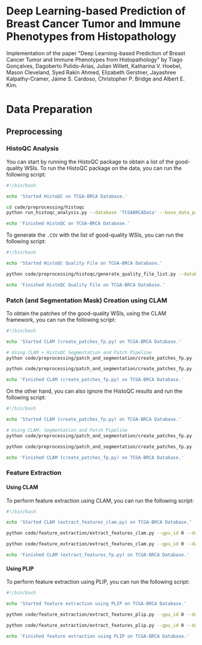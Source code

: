 # Deep Learning-based Prediction of Breast Cancer Tumor and Immune Phenotypes from Histopathology
Implementation of the paper "Deep Learning-based Prediction of Breast Cancer Tumor and Immune Phenotypes from Histopathology" by Tiago Gonçalves, Dagoberto Pulido-Arias, Julian Willett, Katharina V. Hoebel, Mason Cleveland, Syed Rakin Ahmed, Elizabeth Gerstner, Jayashree Kalpathy-Cramer, Jaime S. Cardoso, Christopher P. Bridge and Albert E. Kim.



# Data Preparation
## Preprocessing
### HistoQC Analysis
You can start by running the HistoQC package to obtain a list of the good-quality WSIs. 
To run the HistoQC package on the data, you can run the following script:
```bash
#!/bin/bash

echo 'Started HistoQC on TCGA-BRCA Database.'

cd code/preprocessing/histoqc
python run_histoqc_analysis.py --database 'TCGABRCAData' --base_data_path 'data/TCGA-BRCA' --experimental_strategy 'All' --outdir 'results/HistoQC/TCGA-BRCA/mmxbrcp'

echo 'Finished HistoQC on TCGA-BRCA Database.'
```

To generate the `.CSV` with the list of good-quality WSIs, you can run the following script:
```bash
#!/bin/bash

echo 'Started HistoQC Quality File on TCGA-BRCA Database.'

python code/preprocessing/histoqc/generate_quality_file_list.py --database 'TCGABRCAData' --histoqc_results_path 'results/HistoQC/TCGA-BRCA/mmxbrcp'

echo 'Finished HistoQC Quality File on TCGA-BRCA Database.'
```



### Patch (and Segmentation Mask) Creation using CLAM
To obtain the patches of the good-quality WSIs, using the CLAM framework, you can run the following script:
```bash
#!/bin/bash

echo 'Started CLAM (create_patches_fp.py) on TCGA-BRCA Database.'

# Using CLAM + HistoQC Segmentation and Patch Pipeline
python code/preprocessing/patch_and_segmentation/create_patches_fp.py --source_dir 'data/TCGA-BRCA' --dataset_name 'TCGA-BRCA' --tcgabrca_expstr 'DiagnosticSlide' --save_dir 'results/CLAM/TCGA-BRCA/mmxbrcp/DiagnosticSlide/SegmentationHistoQC' --patch_size 256 --preset 'code/preprocessing/patch_and_segmentation/presets/tcga.csv' --patch --stitch --use_histoqc_quality_file 'results/HistoQC/TCGA-BRCA/mmxbrcp/hqc_quality_file.csv' --use_histoqc_seg_masks --verbose

python code/preprocessing/patch_and_segmentation/create_patches_fp.py --source_dir 'data/TCGA-BRCA' --dataset_name 'TCGA-BRCA' --tcgabrca_expstr 'TissueSlide' --save_dir 'results/CLAM/TCGA-BRCA/mmxbrcp/TissueSlide/SegmentationHistoQC' --patch_size 256 --preset 'code/preprocessing/patch_and_segmentation/presets/tcga.csv' --patch --stitch --use_histoqc_quality_file 'results/HistoQC/TCGA-BRCA/mmxbrcp/hqc_quality_file.csv' --use_histoqc_seg_masks --verbose

echo 'Finished CLAM (create_patches_fp.py) on TCGA-BRCA Database.'
```

On the other hand, you can also ignore the HistoQC results and run the following script:
```bash
#!/bin/bash

echo 'Started CLAM (create_patches_fp.py) on TCGA-BRCA Database.'

# Using CLAM: Segmentation and Patch Pipeline
python code/preprocessing/patch_and_segmentation/create_patches_fp.py --source_dir 'data/TCGA-BRCA' --dataset_name 'TCGA-BRCA' --tcgabrca_expstr 'DiagnosticSlide' --save_dir 'results/CLAM/TCGA-BRCA/mmxbrcp/DiagnosticSlide/SegmentationCLAM' --patch_size 256 --preset 'code/preprocessing/patch_and_segmentation/presets/tcga.csv' --seg --save_mask --patch --stitch --verbose

python code/preprocessing/patch_and_segmentation/create_patches_fp.py --source_dir 'data/TCGA-BRCA' --dataset_name 'TCGA-BRCA' --tcgabrca_expstr 'TissueSlide' --save_dir 'results/CLAM/TCGA-BRCA/mmxbrcp/TissueSlide/SegmentationCLAM' --patch_size 256 --preset 'code/preprocessing/patch_and_segmentation/presets/tcga.csv' --seg --save_mask --patch --stitch --verbose

echo 'Finished CLAM (create_patches_fp.py) on TCGA-BRCA Database.'
```



### Feature Extraction 
#### Using CLAM
To perform feature extraction using CLAM, you can run the following script:
```bash
#!/bin/bash

echo 'Started CLAM (extract_features_clam.py) on TCGA-BRCA Database.'

python code/feature_extraction/extract_features_clam.py --gpu_id 0 --data_h5_dir 'results/CLAM/TCGA-BRCA/mmxbrcp/DiagnosticSlide/SegmentationHistoQC' --process_list_csv_path 'results/CLAM/TCGA-BRCA/mmxbrcp/DiagnosticSlide/SegmentationHistoQC/process_list_autogen.csv' --feat_dir 'results/CLAM/TCGA-BRCA/mmxbrcp/DiagnosticSlide/SegmentationHistoQC/features/clam' --batch_size 512 --num_workers 10 --pin_memory --verbose

python code/feature_extraction/extract_features_clam.py --gpu_id 0 --data_h5_dir 'results/CLAM/TCGA-BRCA/mmxbrcp/TissueSlide/SegmentationHistoQC' --process_list_csv_path 'results/CLAM/TCGA-BRCA/mmxbrcp/TissueSlide/SegmentationHistoQC/process_list_autogen.csv' --feat_dir 'results/CLAM/TCGA-BRCA/mmxbrcp/TissueSlide/SegmentationHistoQC/features/clam' --batch_size 512 --num_workers 10 --pin_memory --verbose

echo 'Finished CLAM (extract_features_fp.py) on TCGA-BRCA Database.'

```

#### Using PLIP
To perform feature extraction using PLIP, you can run the following script:
```bash
#!/bin/bash

echo 'Started feature extraction using PLIP on TCGA-BRCA Database.'

python code/feature_extraction/extract_features_plip.py --gpu_id 0 --data_h5_dir 'results/CLAM/TCGA-BRCA/mmxbrcp/DiagnosticSlide/SegmentationHistoQC' --process_list_csv_path 'results/CLAM/TCGA-BRCA/mmxbrcp/DiagnosticSlide/SegmentationHistoQC/process_list_autogen.csv' --feat_dir 'results/PLIP/TCGA-BRCA/mmxbrcp/DiagnosticSlide/SegmentationHistoQC/features/plip' --batch_size 4096 --num_workers 12 --pin_memory --verbose

python code/feature_extraction/extract_features_plip.py --gpu_id 0 --data_h5_dir 'results/CLAM/TCGA-BRCA/mmxbrcp/TissueSlide/SegmentationHistoQC' --process_list_csv_path 'results/CLAM/TCGA-BRCA/mmxbrcp/TissueSlide/SegmentationHistoQC/process_list_autogen.csv' --feat_dir 'results/PLIP/TCGA-BRCA/mmxbrcp/TissueSlide/SegmentationHistoQC/features/plip' --batch_size 4096 --num_workers 12 --pin_memory --verbose

echo 'Finished feature extraction using PLIP on TCGA-BRCA Database.'

```